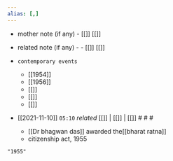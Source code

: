 ```yaml
---
alias: [,]
---
```

- mother note (if any)
		- [[]] [[]]
- related note (if any) -
		- [[]] [[]]
- `contemporary events`
	- [[1954]]
	- [[1956]]
	- [[]]
	- [[]]
	- [[]]

- [[2021-11-10]]  `05:10` _related_ [[]] | [[]] | [[]] # # #
	- [[Dr bhagwan das]] awarded the[[bharat ratna]]
	- citizenship act, 1955

```query
"1955"
```